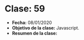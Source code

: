 # Clase: 59

- **Fecha:** 08/01/2020
- **Objetivo de la clase:** Javascript.
- **Resumen de la clase:**
  >
